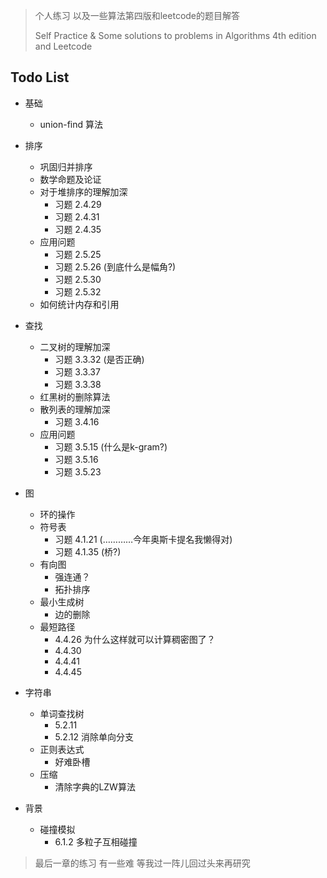 > 个人练习 以及一些算法第四版和leetcode的题目解答
>
> Self Practice & Some solutions to problems in Algorithms 4th edition and Leetcode

## Todo List

* 基础
    * union-find 算法
* 排序
    * 巩固归并排序
    * 数学命题及论证
    * 对于堆排序的理解加深
        * 习题 2.4.29
        * 习题 2.4.31
        * 习题 2.4.35
    * 应用问题
        * 习题 2.5.25
        * 习题 2.5.26 (到底什么是幅角?)
        * 习题 2.5.30
        * 习题 2.5.32
    * 如何统计内存和引用

* 查找
    * 二叉树的理解加深
        * 习题 3.3.32 (是否正确)
        * 习题 3.3.37
        * 习题 3.3.38
    * 红黑树的删除算法
    * 散列表的理解加深
        * 习题 3.4.16
    * 应用问题
        * 习题 3.5.15 (什么是k-gram?)
        * 习题 3.5.16
        * 习题 3.5.23

* 图
    * 环的操作
    * 符号表
        * 习题 4.1.21 (…………今年奥斯卡提名我懒得对)
        * 习题 4.1.35 (桥?)
    * 有向图
        * 强连通？
        * 拓扑排序
    * 最小生成树
        * 边的删除
    * 最短路径
        * 4.4.26 为什么这样就可以计算稠密图了？
        * 4.4.30
        * 4.4.41 
        * 4.4.45

* 字符串
    * 单词查找树
        * 5.2.11
        * 5.2.12 消除单向分支
    * 正则表达式
        * 好难卧槽
    * 压缩
        * 清除字典的LZW算法

* 背景
    * 碰撞模拟
        * 6.1.2 多粒子互相碰撞

> 最后一章的练习 有一些难 等我过一阵儿回过头来再研究